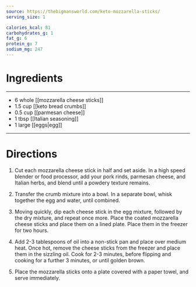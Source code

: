 ```yaml
---
source: https://thebigmansworld.com/keto-mozzarella-sticks/
serving_size: 1

calories_kcal: 81
carbohydrates_g: 1
fat_g: 6
protein_g: 7
sodium_mg: 247
---
```

# Ingredients
---
- 6 whole [[mozzarella cheese sticks]]
- 1.5 cup [[keto bread crumbs]]
- 0.5 cup [[parmesan cheese]]
- 1 tbsp [[Italian seasoning]]
- 1 large [[eggs|egg]]
---

# Directions
1. Cut each mozzarella cheese stick in half and set aside. In a high speed blender or food processor, add your pork rinds, parmesan cheese, and Italian herbs, and blend until a powdery texture remains.

2. Transfer the crumb mixture into a bowl. In a separate bowl, whisk together the egg and water, until combined.

3. Moving quickly, dip each cheese stick in the egg mixture, followed by the dry mixture, and repeat once more. Place the coated mozzarella cheese sticks and place them on a lined plate. Place them in the freezer for two hours.

4. Add 2-3 tablespoons of oil into a non-stick pan and place over medium heat. Once hot, remove the cheese sticks from the freezer and place them in the sizzling oil. Cook for 2-3 minutes, before flipping and cooking for a further 3 minutes, or until golden brown.

5. Place the mozzarella sticks onto a plate covered with a paper towel, and serve immediately.

